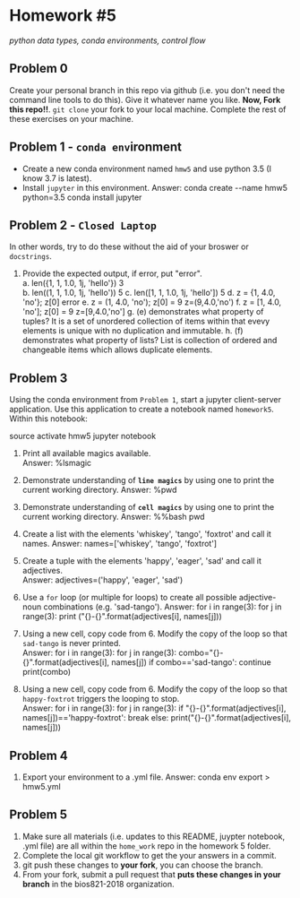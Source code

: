 # Homework \#5
*python data types, conda environments, control flow*  


## Problem 0
Create your personal branch in this repo via github (i.e. you don't need the command line
tools to do this). Give it whatever name you like. **Now, Fork this repo!!**. `git clone`
your fork to your local machine. Complete the rest of these exercises on your machine.

## Problem 1 - `conda env`ironment
- Create a new conda environment named `hmw5` and use python 3.5 (I know 3.7 is latest).
- Install `jupyter` in this environment.
Answer: 
conda create --name hmw5 python=3.5
conda install jupyter

## Problem 2 - `Closed Laptop`
In other words, try to do these without the aid of your broswer or `docstrings`.
1. Provide the expected output, if error, put "error".  
    a. len({1, 1, 1.0, 1j, 'hello'}) 3  
    b. len((1, 1, 1.0, 1j, 'hello')) 5 
    c. len([1, 1, 1.0, 1j, 'hello']) 5 
    d. z = {1, 4.0, 'no'}; z[0]  error
    e. z = (1, 4.0, 'no'); z[0] = 9  z=(9,4.0,'no')
    f. z = [1, 4.0, 'no']; z[0] = 9  z=[9,4.0,'no']
    g. (e) demonstrates what property of tuples?  It is a set of unordered collection of items within that evevy elements is unique with no duplication and immutable. 
    h. (f) demonstrates what property of lists?  List is collection of ordered and changeable items which allows duplicate elements. 
    
## Problem 3
Using the conda environment from `Problem 1`, start a jupyter client-server application. Use
this application to create a notebook named `homework5`. Within this notebook:

source activate hmw5
jupyter notebook

1. Print all available magics available.  
Answer: %lsmagic
2. Demonstrate understanding of **`line magics`** by using one to print the current working directory. 
Answer: %pwd
3. Demonstrate understanding of **`cell magics`** by using one to print the current working directory.
Answer: %%bash
		pwd
4. Create a list with the elements 'whiskey', 'tango', 'foxtrot' and call it names. 
Answer: names=['whiskey', 'tango', 'foxtrot']
5. Create a tuple with the elements 'happy', 'eager', 'sad' and call it adjectives.  
Answer: adjectives=('happy', 'eager', 'sad')
6. Use a `for` loop (or multiple for loops) to create all possible adjective-noun combinations (e.g. 'sad-tango'). 
Answer:
for i in range(3):
    for j in range(3):
        print ("{}-{}".format(adjectives[i], names[j]))

7. Using a new cell, copy code from 6. Modify the copy of the loop so that `sad-tango` is never printed.  
Answer: 
for i in range(3):
    for j in range(3):
         combo="{}-{}".format(adjectives[i], names[j])
         if combo=='sad-tango':
            continue
         print(combo)
8. Using a new cell, copy code from 6. Modify the copy of the loop so that `happy-foxtrot` triggers the looping to stop.  
Answer:
for i in range(3):
    for j in range(3):
        if "{}-{}".format(adjectives[i], names[j])=='happy-foxtrot':
            break
        else:
            print("{}-{}".format(adjectives[i], names[j]))

## Problem 4
1. Export your environment to a .yml file.
Answer: conda env export > hmw5.yml

## Problem 5
1. Make sure all materials (i.e. updates to this README, juypter notebook, .yml file) are all
within the `home_work` repo in the homework 5 folder.
2. Complete the local git workflow to get the your answers in a commit.
3. git push these changes to **your fork**, you can choose the branch.
4. From your fork, submit a pull request that **puts these changes in your branch** in the bios821-2018 organization.














